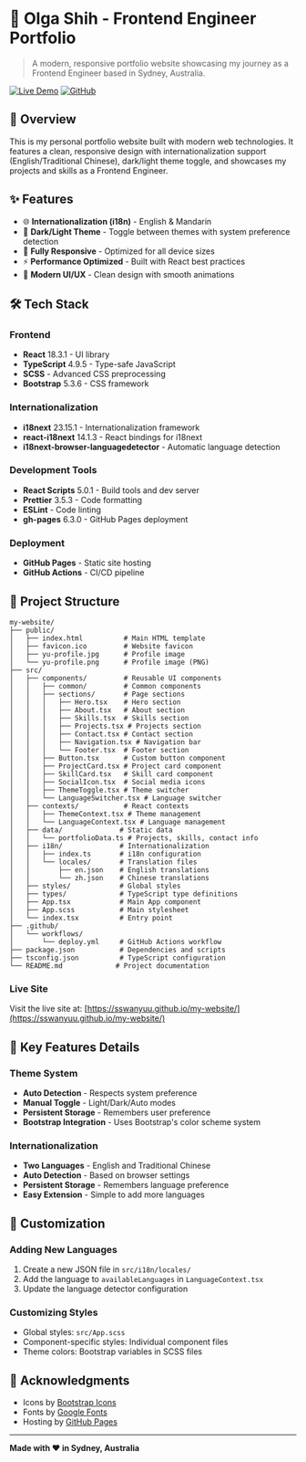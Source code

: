 # 🌟 Olga Shih - Frontend Engineer Portfolio

> A modern, responsive portfolio website showcasing my journey as a Frontend Engineer based in Sydney, Australia.

[![Live Demo](https://img.shields.io/badge/Live%20Demo-Visit%20Site-brightgreen)](https://sswanyuu.github.io/my-website/)
[![GitHub](https://img.shields.io/badge/GitHub-Repository-blue)](https://github.com/sswanyuu/my-website)

## 🎯 Overview

This is my personal portfolio website built with modern web technologies. It features a clean, responsive design with internationalization support (English/Traditional Chinese), dark/light theme toggle, and showcases my projects and skills as a Frontend Engineer.

## ✨ Features

- 🌐 **Internationalization (i18n)** - English & Mandarin
- 🌙 **Dark/Light Theme** - Toggle between themes with system preference detection
- 📱 **Fully Responsive** - Optimized for all device sizes
- ⚡ **Performance Optimized** - Built with React best practices
- 🎨 **Modern UI/UX** - Clean design with smooth animations

## 🛠️ Tech Stack

### Frontend

- **React** 18.3.1 - UI library
- **TypeScript** 4.9.5 - Type-safe JavaScript
- **SCSS** - Advanced CSS preprocessing
- **Bootstrap** 5.3.6 - CSS framework

### Internationalization

- **i18next** 23.15.1 - Internationalization framework
- **react-i18next** 14.1.3 - React bindings for i18next
- **i18next-browser-languagedetector** - Automatic language detection

### Development Tools

- **React Scripts** 5.0.1 - Build tools and dev server
- **Prettier** 3.5.3 - Code formatting
- **ESLint** - Code linting
- **gh-pages** 6.3.0 - GitHub Pages deployment

### Deployment

- **GitHub Pages** - Static site hosting
- **GitHub Actions** - CI/CD pipeline

## 📁 Project Structure

```
my-website/
├── public/
│   ├── index.html          # Main HTML template
│   ├── favicon.ico         # Website favicon
│   ├── yu-profile.jpg      # Profile image
│   └── yu-profile.png      # Profile image (PNG)
├── src/
│   ├── components/         # Reusable UI components
│   │   ├── common/         # Common components
│   │   ├── sections/       # Page sections
│   │   │   ├── Hero.tsx    # Hero section
│   │   │   ├── About.tsx   # About section
│   │   │   ├── Skills.tsx  # Skills section
│   │   │   ├── Projects.tsx # Projects section
│   │   │   ├── Contact.tsx # Contact section
│   │   │   ├── Navigation.tsx # Navigation bar
│   │   │   └── Footer.tsx  # Footer section
│   │   ├── Button.tsx      # Custom button component
│   │   ├── ProjectCard.tsx # Project card component
│   │   ├── SkillCard.tsx   # Skill card component
│   │   ├── SocialIcon.tsx  # Social media icons
│   │   ├── ThemeToggle.tsx # Theme switcher
│   │   └── LanguageSwitcher.tsx # Language switcher
│   ├── contexts/           # React contexts
│   │   ├── ThemeContext.tsx # Theme management
│   │   └── LanguageContext.tsx # Language management
│   ├── data/              # Static data
│   │   └── portfolioData.ts # Projects, skills, contact info
│   ├── i18n/              # Internationalization
│   │   ├── index.ts       # i18n configuration
│   │   └── locales/       # Translation files
│   │       ├── en.json    # English translations
│   │       └── zh.json    # Chinese translations
│   ├── styles/            # Global styles
│   ├── types/             # TypeScript type definitions
│   ├── App.tsx            # Main App component
│   ├── App.scss           # Main stylesheet
│   └── index.tsx          # Entry point
├── .github/
│   └── workflows/
│       └── deploy.yml     # GitHub Actions workflow
├── package.json           # Dependencies and scripts
├── tsconfig.json          # TypeScript configuration
└── README.md             # Project documentation
```

### Live Site

Visit the live site at: [https://sswanyuu.github.io/my-website/](https://sswanyuu.github.io/my-website/)

## 🎨 Key Features Details

### Theme System

- **Auto Detection** - Respects system preference
- **Manual Toggle** - Light/Dark/Auto modes
- **Persistent Storage** - Remembers user preference
- **Bootstrap Integration** - Uses Bootstrap's color scheme system

### Internationalization

- **Two Languages** - English and Traditional Chinese
- **Auto Detection** - Based on browser settings
- **Persistent Storage** - Remembers language preference
- **Easy Extension** - Simple to add more languages

## 🔧 Customization

### Adding New Languages

1. Create a new JSON file in `src/i18n/locales/`
2. Add the language to `availableLanguages` in `LanguageContext.tsx`
3. Update the language detector configuration

### Customizing Styles

- Global styles: `src/App.scss`
- Component-specific styles: Individual component files
- Theme colors: Bootstrap variables in SCSS files

## 🙏 Acknowledgments

- Icons by [Bootstrap Icons](https://icons.getbootstrap.com/)
- Fonts by [Google Fonts](https://fonts.google.com/)
- Hosting by [GitHub Pages](https://pages.github.com/)

---

**Made with ❤️ in Sydney, Australia**
